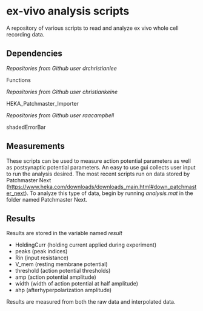 # ex-vivo analysis scripts
A repository of various scripts to read and analyze ex vivo whole cell recording data. 

## Dependencies 

*Repositories from Github user drchristianlee*

Functions

*Repositories from Github user christiankeine*

HEKA_Patchmaster_Importer

*Repositories from Github user raacampbell*

shadedErrorBar

## Measurements

These scripts can be used to measure action potential parameters as well as postsynaptic potential parameters. An easy to use gui collects user input to run the analysis desired. The most recent scripts run on data stored by Patchmaster Next (https://www.heka.com/downloads/downloads_main.html#down_patchmaster_next). To analyze this type of data, begin by running *analysis.mat* in the folder named Patchmaster Next. 

## Results

Results are stored in the variable named *result*
- HoldingCurr (holding current applied during experiment)
- peaks (peak indices)
- Rin (input resistance)
- V_mem (resting membrane potential)
- threshold (action potential thresholds)
- amp (action potential amplitude)
- width (width of action potential at half amplitude)
- ahp (afterhyperpolarization amplitude)

Results are measured from both the raw data and interpolated data. 

